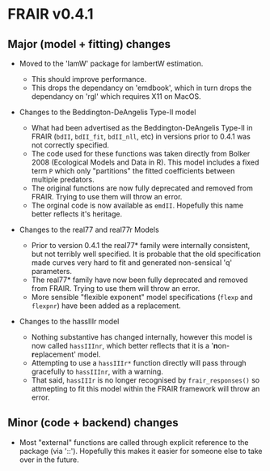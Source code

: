 # FRAIR v0.4.1

## Major (model + fitting) changes
- Moved to the 'lamW' package for lambertW estimation. 
	- This should improve performance.  
	- This drops the dependancy on 'emdbook', which in turn drops the dependancy on 'rgl' which requires X11 on MacOS.  

- Changes to the Beddington-DeAngelis Type-II model 
	- What had been advertised as the Beddington-DeAngelis Type-II in FRAIR (`bdII`, `bdII_fit`, `bdII_nll`, etc) in versions prior to 0.4.1 was not correctly specified. 
	- The code used for these functions was taken directly from Bolker 2008 (Ecological Models and Data in R). This model includes a fixed term `P` which only "partitions" the fitted coefficients between multiple predators.
	- The original functions are now fully deprecated and removed from FRAIR. Trying to use them will throw an error. 
	- The orginal code is now available as `emdII`. Hopefully this name better reflects it's heritage. 

- Changes to the real77 and real77r Models
    - Prior to version 0.4.1 the real77* family were internally consistent, but not terribly well specified. It is probable that the old specification made curves very hard to fit and generated non-sensical 'q' parameters. 
    - The real77* family have now been fully deprecated and removed from FRAIR. Trying to use them will throw an error.  
    - More sensible "flexible exponent" model specifications (`flexp` and `flexpnr`) have been added as a replacement. 

- Changes to the hassIIIr model
    - Nothing substantive has changed internally, however this model is now called `hassIIInr`, which better reflects that it is a '**n**on-**r**eplacement' model.  
    - Attempting to use a `hassIIIr*` function directly will pass through gracefully to `hassIIInr`, with a warning.   
    - That said, `hassIIIr` is no longer recognised by `frair_responses()` so attmepting to fit this model within the FRAIR framework will throw an error.  
	
## Minor (code + backend) changes
- Most "external" functions are called through explicit reference to the package (via '::'). Hopefully this makes it easier for someone else to take over in the future.  